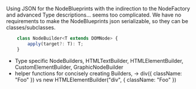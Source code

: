 
Using JSON for the NodeBlueprints with the indirection to the NodeFactory and advanced Type descriptions... seems too complicated.
We have no requirements to make the NodeBlueprints json serializable, so they can be classes/subclasses.

```typescript
    class NodeBuilder<T extends DOMNode> {
        apply(target?: T): T;
    }
```

- Type specific NodeBuilders, HTMLTextBuilder, HTMLElementBuilder, CustomElementBuilder, GraphicNodeBuilder
- helper functions for concisely creating Builders, -> div({ className: "Foo" }) vs new HTMLElementBuilder("div", { className: "Foo" })
